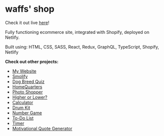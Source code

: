 # waffs' shop

Check it out live [here](https://corgowaffles.com)!

Fully functioning ecommerce site, integrated with Shopify, deployed on Netlify.

Built using: HTML, CSS, SASS, React, Redux, GraphQL, TypeScript, Shopify, Netlify

**Check out other projects:**

- [My Website](https://sophietsai.com)
- [Smolify](https://sophie-tsai.github.io/smolify/)
- [Dog Breed Quiz](https://sophie-tsai.github.io/Dog-Breed-Quiz/)
- [HomeQuarters](https://sophie-tsai.github.io/HomeQuarters)
- [Photo Shopper](https://sophie-tsai.github.io/Photo-Shopper/)
- [Higher or Lower?](https://sophie-tsai.github.io/Higher-Lower/)
- [Calculator](https://sophie-tsai.github.io/Calculator/)
- [Drum Kit](https://sophie-tsai.github.io/Drum-Kit/)
- [Number Game](https://sophie-tsai.github.io/Number-Game/)
- [To-Do List](https://sophie-tsai.github.io/To-Do-List/)
- [Timer](https://sophie-tsai.github.io/Timer/)
- [Motivational Quote Generator](https://sophie-tsai.github.io/Random-Quote-Machine/)
